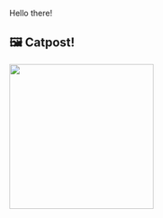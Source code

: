 Hello there!



## 🖼️ Catpost!

<sub>
    <img src="https://cdn2.thecatapi.com/images/eie.jpg" height="256">
</sub>

